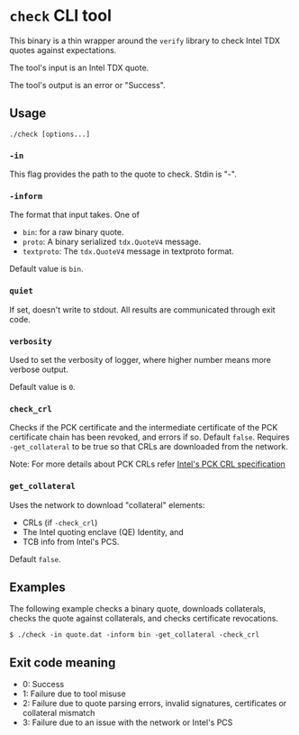 # `check` CLI tool

This binary is a thin wrapper around the `verify` library to
check Intel TDX quotes against expectations.

The tool's input is an Intel TDX quote.

The tool's output is an error or "Success".

## Usage

```
./check [options...]
```

### `-in`

This flag provides the path to the quote to check. Stdin is "-".

### `-inform`

The format that input takes. One of

*   `bin`: for a raw binary quote.
*   `proto`: A binary serialized `tdx.QuoteV4` message.
*   `textproto`: The `tdx.QuoteV4` message in textproto format.

Default value is `bin`.

### `quiet`

If set, doesn't write to stdout. All results are communicated through exit code.

### `verbosity`

Used to set the verbosity of logger, where higher number means more verbose output.

Default value is `0`.

### `check_crl`

Checks if the PCK certificate and the intermediate certificate of the PCK
certificate chain has been revoked, and errors if so. Default `false`. Requires
`-get_collateral` to be true so that CRLs are downloaded from the network.

Note: For more details about PCK CRLs refer [Intel's PCK CRL specification](https://api.trustedservices.intel.com/documents/Intel_SGX_PCK_Certificate_CRL_Spec-1.5.pdf)

### `get_collateral`

Uses the network to download "collateral" elements:

*   CRLs (if `-check_crl`)
*   The Intel quoting enclave (QE) Identity, and
*   TCB info from Intel's PCS.

Default `false`.

## Examples

The following example checks a binary quote, downloads collaterals, checks the
quote against collaterals, and checks certificate revocations.

```shell
$ ./check -in quote.dat -inform bin -get_collateral -check_crl
```

## Exit code meaning

*   0: Success
*   1: Failure due to tool misuse
*   2: Failure due to quote parsing errors, invalid signatures, certificates or
 collateral mismatch
*   3: Failure due to an issue with the network or Intel's PCS

